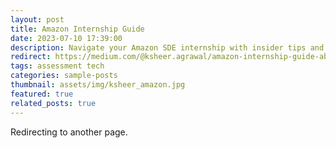 ```yaml
---
layout: post
title: Amazon Internship Guide
date: 2023-07-10 17:39:00
description: Navigate your Amazon SDE internship with insider tips and advice.
redirect: https://medium.com/@ksheer.agrawal/amazon-internship-guide-ab7fd205382a
tags: assessment tech
categories: sample-posts
thumbnail: assets/img/ksheer_amazon.jpg
featured: true
related_posts: true
---
```


Redirecting to another page.
